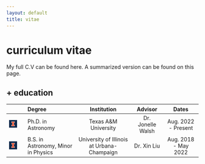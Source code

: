 ```yaml
---
layout: default
title: vitae
---
```


# curriculum vitae

My full C.V can be found here. A summarized version can be found on this page.

## + education

| | | Degree | Institution | Advisor | Dates |
| :---: | :---: | :--- | :----: | :---: | :---: |
| ![uiuc](/assets/img/blocki_75.png) || Ph.D. in Astronomy | Texas A&M University  | Dr. Jonelle Walsh  | Aug. 2022 - Present |
| ![uiuc](/assets/img/blocki_40.png) || B.S. in Astronomy, Minor in Physics | University of Illinois at Urbana-Champaign  | Dr. Xin Liu  | Aug. 2018 - May 2022 |

